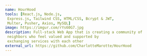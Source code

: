 ```yaml
---
name: HourHood
tools: [React.js, Node.js,
 Express.js, Tailwind CSS, HTML/CSS, Bcrypt & JWT,
 Multer, Pusher, Axios, MySQL]
image: https://imgur.com/rYs60G7.jpg
description: Full-stack Web App that is creating a community of
 neighbors who feel valued and supported by
 exchanging services with each other
external_url: https://github.com/CharlotteMarotte/HourHood
---
```


